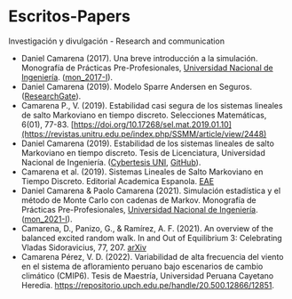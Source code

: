 # Escritos-Papers
Investigación y divulgación -  Research and communication

- Daniel Camarena (2017). Una breve introducción a la simulación.  Monografía de Prácticas Pre-Profesionales, [Universidad Nacional de Ingeniería](https://fc.uni.edu.pe/escuela-profesional-de-matematica/). ([mon_2017-I](https://github.com/DanielCamarena/Escritos-Papers)).
- Daniel Camarena (2019). Modelo Sparre Andersen en Seguros. ([ResearchGate](https://www.researchgate.net/publication/344240036_SPARRE_ANDERSEN_MODEL_IN_RISK_THEORY)).
- Camarena P., V. (2019). Estabilidad casi segura de los sistemas lineales de salto Markoviano en tiempo discreto. Selecciones Matemáticas, 6(01), 77-83. [https://doi.org/10.17268/sel.mat.2019.01.10](https://revistas.unitru.edu.pe/index.php/SSMM/article/view/2448)
- Daniel Camarena (2019). Estabilidad de los sistemas lineales de salto Markoviano en tiempo discreto. Tesis de Licenciatura, Universidad Nacional de Ingeniería. ([Cybertesis UNI](http://cybertesis.uni.edu.pe/handle/uni/19035), [GitHub](https://github.com/DanielCamarena/LicenciaturaUNI)).
- Camarena et al. (2019). Sistemas Lineales de Salto Markoviano en Tiempo Discreto. Editorial Academica Espanola. [EAE](https://www.eae-publishing.com/catalogue/details/es/978-620-0-34537-0/sistemas-lineales-de-salto-markoviano-en-tiempo-discreto)
- Daniel Camarena & Paolo Camarena (2021). Simulación estadística y el método de Monte Carlo con cadenas de Markov.  Monografía de Prácticas Pre-Profesionales, [Universidad Nacional de Ingeniería](https://fc.uni.edu.pe/escuela-profesional-de-matematica/). ([mon_2021-I](https://github.com/DanielCamarena/Escritos-Papers)).
- Camarena, D., Panizo, G., & Ramírez, A. F. (2021). An overview of the balanced excited random walk. In and Out of Equilibrium 3: Celebrating Vladas Sidoravicius, 77, 207. [arXiv](https://arxiv.org/abs/2002.05750v2)
- Camarena Pérez, V. D. (2022). Variabilidad de alta frecuencia del viento en el sistema de afloramiento peruano bajo escenarios de cambio climático (CMIP6). Tesis de Maestría, Universidad Peruana Cayetano Heredia. https://repositorio.upch.edu.pe/handle/20.500.12866/12851.
